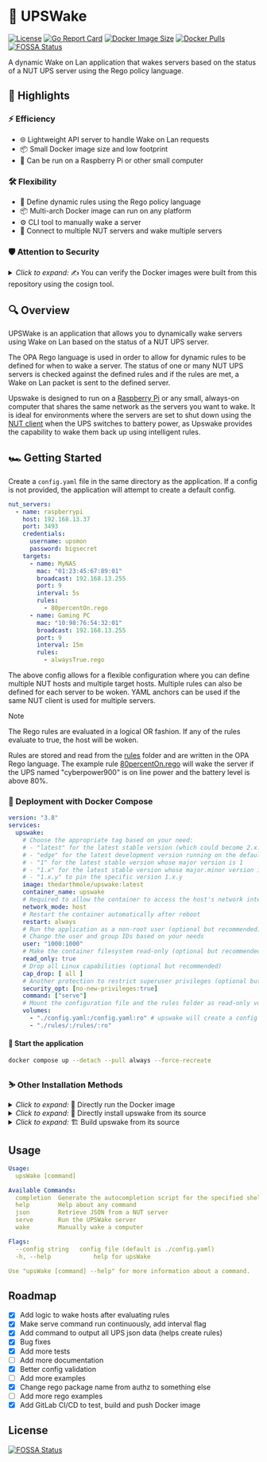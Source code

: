 # 🌟 UPSWake

[![License](https://img.shields.io/badge/License-MIT-blue.svg)](LICENSE)
[![Go Report Card](https://goreportcard.com/badge/github.com/TheDarthMole/UPSWake)](https://goreportcard.com/report/github.com/TheDarthMole/UPSWake)
[![Docker Image Size](https://img.shields.io/docker/image-size/thedarthmole/upswake/latest)](https://hub.docker.com/r/thedarthmole/upswake)
[![Docker Pulls](https://img.shields.io/docker/pulls/thedarthmole/upswake)](https://hub.docker.com/r/thedarthmole/upswake)
[![FOSSA Status](https://app.fossa.com/api/projects/git%2Bgithub.com%2FTheDarthMole%2Fupswake.svg?type=shield)](https://app.fossa.com/projects/git%2Bgithub.com%2FTheDarthMole%2Fupswake?ref=badge_shield)

A dynamic Wake on Lan application that wakes servers based on the status of a NUT UPS server using the Rego policy language.

## 📜 Highlights

### ⚡ Efficiency

- 🌐 Lightweight API server to handle Wake on Lan requests
- 📦 Small Docker image size and low footprint
- 🥧 Can be run on a Raspberry Pi or other small computer

### 🛠️ Flexibility

- 📝 Define dynamic rules using the Rego policy language
- 📦 Multi-arch Docker image can run on any platform
- ⚙️ CLI tool to manually wake a server
- 📡 Connect to multiple NUT servers and wake multiple servers

### 🛡️ Attention to Security

<details><summary><em>Click to expand:</em> ✍️ You can verify the Docker images were built from this repository using the cosign tool.</summary>


```bash
cosign verify thedarthmole/upswake:latest \    
    --certificate-identity-regexp https://github.com/TheDarthMole/upswake/ \
    --certificate-oidc-issuer https://token.actions.githubusercontent.com
```

> [!NOTE]
> This only proves that the Docker image is from this repository, assuming that no one hacks into GitHub or the repository. It does not prove that the code itself is secure.

</details>

## 🔍 Overview

UPSWake is an application that allows you to dynamically wake servers using Wake on Lan based on the status of 
a NUT UPS server.

The OPA Rego language is used in order to allow for dynamic rules to be defined for when to wake a server. 
The status of one or many NUT UPS servers is checked against the defined rules and if the rules are met, 
a Wake on Lan packet is sent to the defined server.

Upswake is designed to run on a [Raspberry Pi](https://www.raspberrypi.org/) or any small, always-on computer that
shares the same network as the servers you want to wake. 
It is ideal for environments where the servers are set to shut down using the [NUT client](https://technotim.live/posts/NUT-server-guide/) 
when the UPS switches to battery power, as Upswake provides the capability to wake them back up using intelligent rules.

## 🏎️ Getting Started

Create a `config.yaml` file in the same directory as the application.
If a config is not provided, the application will attempt to create a default config.

```yaml
nut_servers:
  - name: raspberrypi
    host: 192.168.13.37
    port: 3493
    credentials:
      username: upsmon
      password: bigsecret
    targets:
      - name: MyNAS
        mac: "01:23:45:67:89:01"
        broadcast: 192.168.13.255
        port: 9
        interval: 5s
        rules:
          - 80percentOn.rego
      - name: Gaming PC
        mac: "10:98:76:54:32:01"
        broadcast: 192.168.13.255
        port: 9
        interval: 15m
        rules:
          - alwaysTrue.rego
```

The above config allows for a flexible configuration where you can define multiple NUT hosts and multiple target hosts. 
Multiple rules can also be defined for each server to be woken.
YAML anchors can be used if the same NUT client is used for multiple servers.

> [!NOTE] 
> The Rego rules are evaluated in a logical OR fashion. If any of the rules evaluate to true, the host will be woken.

Rules are stored and read from the [rules](rules) folder and are written in the OPA Rego language. 
The example rule [80percentOn.rego](./rules/80percentOn.rego) will wake the server if the UPS named "cyberpower900" is 
on line power and the battery level is above 80%.

### 🐋 Deployment with Docker Compose

```yaml
version: "3.8"
services:
  upswake:
    # Choose the appropriate tag based on your need:
    # - "latest" for the latest stable version (which could become 2.x.y in the future and break things)
    # - "edge" for the latest development version running on the default branch
    # - "1" for the latest stable version whose major version is 1
    # - "1.x" for the latest stable version whose major.minor version is 1.x
    # - "1.x.y" to pin the specific version 1.x.y
    image: thedarthmole/upswake:latest
    container_name: upswake
    # Required to allow the container to access the host's network interface to send Wake-on-LAN packets
    network_mode: host
    # Restart the container automatically after reboot
    restart: always
    # Run the application as a non-root user (optional but recommended)
    # Change the user and group IDs based on your needs
    user: "1000:1000"
    # Make the container filesystem read-only (optional but recommended)
    read_only: true
    # Drop all Linux capabilities (optional but recommended)
    cap_drop: [ all ]
    # Another protection to restrict superuser privileges (optional but recommended)
    security_opt: [no-new-privileges:true]
    command: ["serve"]
    # Mount the configuration file and the rules folder as read-only volumes
    volumes:
      - "./config.yaml:/config.yaml:ro" # upswake will create a config if one doesn't exist, you may want to remove the ':ro' in that case
      - "./rules/:/rules/:ro"
```

#### 🚀 Start the application

```bash
docker compose up --detach --pull always --force-recreate
````

### ⛷️ Other Installation Methods

<details><summary><em>Click to expand:</em> 🐋 Directly run the Docker image</summary>

```bash
docker run \
  --network host \
  -v ${PWD}/config.yaml:/config.yaml:ro \
  -v ${PWD}/rules:/rules/:ro \
  --name upswake \
  thedarthmole/upswake:latest
```

> Note: The `--network host` flag is required to allow the container to access the host's network interface to send Wake-on-LAN packets.

</details>

<details><summary><em>Click to expand:</em> 🧬 Directly install upswake from its source</summary>

You need the [Go tool](https://golang.org/doc/install) to run upswake from its source.

```bash
go install github.com/TheDarthMole/UPSWake@latest
```

</details>

<details><summary><em>Click to expand:</em> 🏗️ Build upswake from its source</summary>

You need the [Go tool](https://golang.org/doc/install) to build upswake from its source.

```bash
git clone git@github.com:TheDarthMole/upswake.git
cd upswake
go build -o upswake ./cmd/upswake
```

</details>

## Usage

```yaml
Usage:
  upsWake [command]

Available Commands:
  completion  Generate the autocompletion script for the specified shell
  help        Help about any command
  json        Retrieve JSON from a NUT server
  serve       Run the UPSWake server
  wake        Manually wake a computer

Flags:
  --config string   config file (default is ./config.yaml)
  -h, --help            help for upsWake

Use "upsWake [command] --help" for more information about a command.
```

## Roadmap

- [x] Add logic to wake hosts after evaluating rules
- [x] Make serve command run continuously, add interval flag
- [x] Add command to output all UPS json data (helps create rules)
- [x] Bug fixes
- [x] Add more tests
- [ ] Add more documentation
- [x] Better config validation
- [ ] Add more examples
- [x] Change rego package name from authz to something else
- [ ] Add more rego examples
- [x] Add GitLab CI/CD to test, build and push Docker image

## License
[![FOSSA Status](https://app.fossa.com/api/projects/git%2Bgithub.com%2FTheDarthMole%2Fupswake.svg?type=large)](https://app.fossa.com/projects/git%2Bgithub.com%2FTheDarthMole%2Fupswake?ref=badge_large)
